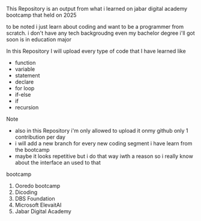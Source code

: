 This Repository is an output from what i learned on jabar digital academy bootcamp that held on 2025 

to be noted i just learn about coding and want to be a programmer from scratch. i don't have any tech backgroudng even my bachelor degree i'll got soon is in education major 

In this Repository I will upload every type of code that I have learned like 
- function
- variable
- statement 
- declare
- for loop
- if-else
- if
- recursion 

Note
- also in this Repository i'm only allowed to upload it onmy github only 1 contribution per day 
- i will add a new branch for every new coding segment i have learn from the bootcamp 
- maybe it looks repetitive but i do that way iwth a reason so i really know about the interface an used to that 


bootcamp 
1. Ooredo bootcamp
2. Dicoding 
3. DBS Foundation
4. Microsoft ElevaitAI
5. Jabar Digital Academy
